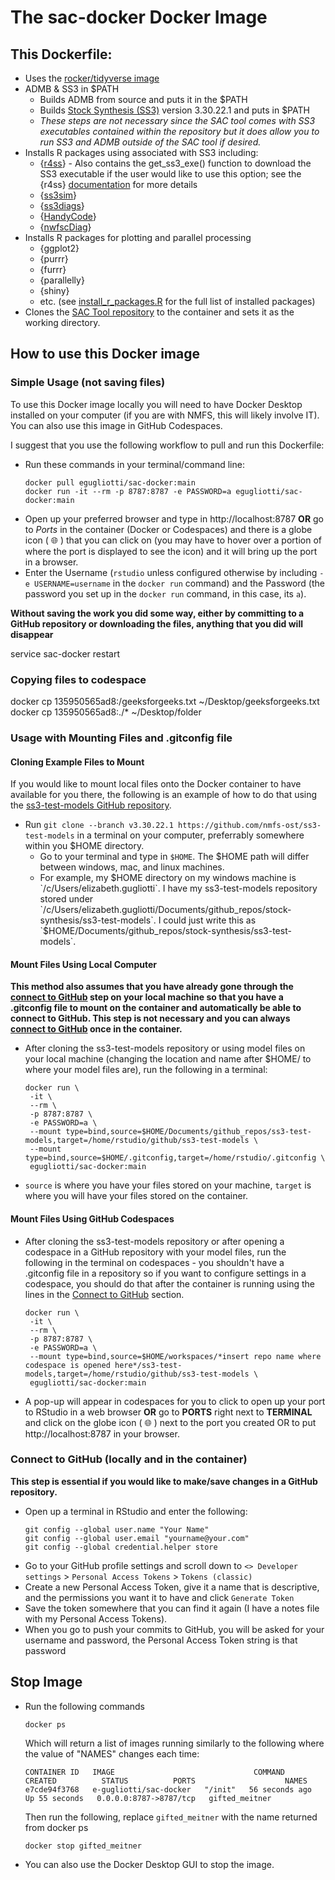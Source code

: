 # The sac-docker Docker Image

## This Dockerfile:
- Uses the [rocker/tidyverse image](https://rocker-project.org/images/versioned/rstudio.html)
- ADMB & SS3 in $PATH
  - Builds ADMB from source and puts it in the $PATH
  - Builds [Stock Synthesis (SS3)](https://github.com/nmfs-ost/ss3-source-code) version 3.30.22.1 and puts in $PATH
  - *These steps are not necessary since the SAC tool comes with SS3 executables contained within the repository but it does allow you to run SS3 and ADMB outside of the SAC tool if desired.*
- Installs R packages using associated with SS3 including:
  - {[r4ss](https://github.com/r4ss/r4ss)} - Also contains the get_ss3_exe() function to download the SS3 executable if the user would like to use this option; see the {r4ss} [documentation](https://r4ss.github.io/r4ss/articles/r4ss-intro-vignette.html) for more details
  - {[ss3sim](https://github.com/ss3sim/ss3sim)}
  - {[ss3diags](https://github.com/jabbamodel/ss3diags)}
  - {[HandyCode](https://github.com/chantelwetzel-noaa/HandyCode)}
  - {[nwfscDiag](https://github.com/nwfsc-assess/nwfscDiag)}
- Installs R packages for plotting and parallel processing
  - {ggplot2}
  - {purrr}
  - {furrr}
  - {parallelly}
  - {shiny}
  - etc. (see [install_r_packages.R](https://github.com/e-perl-NOAA/build-admb-ss3-docker/blob/main/install_r_packages.R) for the full list of installed packages)
- Clones the [SAC Tool repository](https://github.com/shcaba/SS-DL-tool) to the container and sets it as the working directory.

## How to use this Docker image
### Simple Usage (not saving files)
To use this Docker image locally you will need to have Docker Desktop installed on your computer (if you are with NMFS, this will likely involve IT). You can also use this image in GitHub Codespaces.

I suggest that you use the following workflow to pull and run this Dockerfile:
- Run these commands in your terminal/command line:
  ```
  docker pull egugliotti/sac-docker:main
  docker run -it --rm -p 8787:8787 -e PASSWORD=a egugliotti/sac-docker:main
  ```
- Open up your preferred browser and type in http://localhost:8787 **OR** go to *Ports* in the container (Docker or Codespaces) and there is a globe icon ( :globe_with_meridians: ) that you can click on (you may have to hover over a portion of where the port is displayed to see the icon) and it will bring up the port in a browser.
- Enter the Username (`rstudio` unless configured otherwise by including `-e USERNAME=username` in the `docker run` command) and the Password (the password you set up in the `docker run` command, in this case, its `a`).

**Without saving the work you did some way, either by committing to a GitHub repository or downloading the files, anything that you did will disappear**

service sac-docker restart
### Copying files to codespace
docker cp 135950565ad8:/geeksforgeeks.txt ~/Desktop/geeksforgeeks.txt
docker cp 135950565ad8:./* ~/Desktop/folder

### Usage with Mounting Files and .gitconfig file
#### Cloning Example Files to Mount
If you would like to mount local files onto the Docker container to have available for you there, the following is an example of how to do that using the [ss3-test-models GitHub repository](https://github.com/nmfs-ost/ss3-test-models).
- Run `git clone --branch v3.30.22.1 https://github.com/nmfs-ost/ss3-test-models` in a terminal on your computer, preferrably somewhere within you $HOME directory.
  - Go to your terminal and type in `$HOME`. The $HOME path will differ between windows, mac, and linux machines.
  - For example, my $HOME directory on my windows machine is `/c/Users/elizabeth.gugliotti`. I have my ss3-test-models repository stored under `/c/Users/elizabeth.gugliotti/Documents/github_repos/stock-synthesis/ss3-test-models`. I could just write this as `$HOME/Documents/github_repos/stock-synthesis/ss3-test-models`.

#### Mount Files Using Local Computer
**This method also assumes that you have already gone through the [connect to GitHub](#connect-to-github) step on your local machine so that you have a .gitconfig file to mount on the container and automatically be able to connect to GitHub. This step is not necessary and you can always [connect to GitHub](#connect-to-github) once in the container.**
- After cloning the ss3-test-models repository or using model files on your local machine (changing the location and name after $HOME/ to where your model files are), run the following in a terminal:
  ```
  docker run \
   -it \
   --rm \
   -p 8787:8787 \
   -e PASSWORD=a \
   --mount type=bind,source=$HOME/Documents/github_repos/ss3-test-models,target=/home/rstudio/github/ss3-test-models \
   --mount type=bind,source=$HOME/.gitconfig,target=/home/rstudio/.gitconfig \
   egugliotti/sac-docker:main
  ```
- `source` is where you have your files stored on your machine, `target` is where you will have your files stored on the container.

#### Mount Files Using GitHub Codespaces
- After cloning the ss3-test-models repository or after opening a codespace in a GitHub repository with your model files, run the following in the terminal on codespaces - you shouldn't have a .gitconfig file in a repository so if you want to configure settings in a codespace, you should do that after the container is running using the lines in the [Connect to GitHub](#connect-to-github) section.
  ```
  docker run \
   -it \
   --rm \
   -p 8787:8787 \
   -e PASSWORD=a \
   --mount type=bind,source=$HOME/workspaces/*insert repo name where codespace is opened here*/ss3-test-models,target=/home/rstudio/github/ss3-test-models \
   egugliotti/sac-docker:main
  ```
- A pop-up will appear in codespaces for you to click to open up your port to RStudio in a web browser **OR** go to **PORTS** right next to **TERMINAL** and click on the globe icon ( :globe_with_meridians: ) next to the port you created OR to put http://localhost:8787 in your browser.

### Connect to GitHub (locally and in the container)
**This step is essential if you would like to make/save changes in a GitHub repository.**
- Open up a terminal in RStudio and enter the following:
  ```
  git config --global user.name "Your Name"
  git config --global user.email "yourname@your.com"
  git config --global credential.helper store
  ```
- Go to your GitHub profile settings and scroll down to `<> Developer settings` > `Personal Access Tokens` > `Tokens (classic)`
- Create a new Personal Access Token, give it a name that is descriptive, and the permissions you want it to have and click `Generate Token`
- Save the token somewhere that you can find it again (I have a notes file with my Personal Access Tokens).
- When you go to push your commits to GitHub, you will be asked for your username and password, the Personal Access Token string is that password

## Stop Image
- Run the following commands
  ```
  docker ps
  ```
  Which will return a list of images running similarly to the following where the value of "NAMES" changes each time:
  ```
  CONTAINER ID   IMAGE                               COMMAND   CREATED          STATUS          PORTS                    NAMES
  e7cde94f3768   e-gugliotti/sac-docker   "/init"   56 seconds ago   Up 55 seconds   0.0.0.0:8787->8787/tcp   gifted_meitner
  ```
  Then run the following, replace `gifted_meitner` with the name returned from docker ps
  ```
  docker stop gifted_meitner
  ```
- You can also use the Docker Desktop GUI to stop the image.
